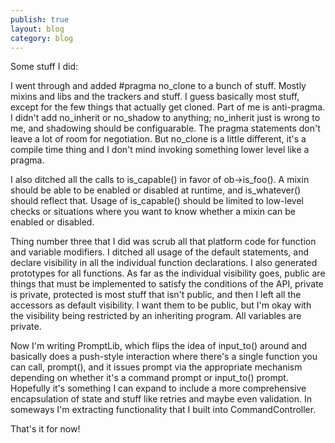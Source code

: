 ```yaml
---
publish: true
layout: blog
category: blog
---
```


Some stuff I did:

I went through and added #pragma no_clone to a bunch of stuff. Mostly mixins and libs and the trackers and stuff. I guess basically most stuff, except for the few things that actually get cloned. Part of me is anti-pragma. I didn't add no_inherit or no_shadow to anything; no_inherit just is wrong to me, and shadowing should be configuarable. The pragma statements don't leave a lot of room for negotiation. But no_clone is a little different, it's a compile time thing and I don't mind invoking something lower level like a pragma.
<!-- more -->
I also ditched all the calls to is_capable() in favor of ob->is_foo(). A mixin should be able to be enabled or disabled at runtime, and is_whatever() should reflect that. Usage of is_capable() should be limited to low-level checks or situations where you want to know whether a mixin can be enabled or disabled.

Thing number three that I did was scrub all that platform code for function and variable modifiers. I ditched all usage of the default statements, and declare visibility in all the individual function declarations. I also generated prototypes for all functions. As far as the individual visibility goes, public are things that must be implemented to satisfy the conditions of the API, private is private, protected is most stuff that isn't public, and then I left all the accessors as default visibility. I want them to be public, but I'm okay with the visibility being restricted by an inheriting program. All variables are private.

Now I'm writing PromptLib, which flips the idea of input_to() around and basically does a push-style interaction where there's a single function you can call, prompt(), and it issues prompt via the appropriate mechanism depending on whether it's a command prompt or input_to() prompt. Hopefully it's something I can expand to include a more comprehensive encapsulation of state and stuff like retries and maybe even validation. In someways I'm extracting functionality that I built into CommandController.

That's it for now!
